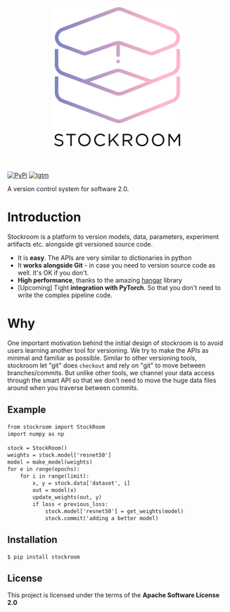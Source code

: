 <div align="center">
  <img src="docs/img/logo_with_text.png" width="296" height="323">
  <br><br><br>
</div>


[![PyPi](https://img.shields.io/pypi/v/stockroom?style=for-the-badge)](https://pypi.python.org/pypi/stockroom)
[![lgtm](https://img.shields.io/lgtm/grade/python/github/tensorwerk/stockroom?style=for-the-badge)](https://lgtm.com/projects/g/tensorwerk/stockroom/)

A version control system for software 2.0.

# Introduction
Stockroom is a platform to version models, data, parameters, experiment artifacts etc. alongside git
versioned source code.

- It is **easy**. The APIs are very similar to dictionaries in python
- It **works alongside Git** - in case you need to version source code as well. It's OK if you don't.
- **High performance**, thanks to the amazing [hangar](https://github.com/tensorwerk/hangar-py) library
- [Upcoming] Tight **integration with PyTorch**. So that you don't need to write the complex pipeline code.  

# Why
One important motivation behind the initial design of stockroom is to avoid users
learning another tool for versioning. We try to make the APIs as minimal and familiar
as possible. Similar to other versioning tools, stockroom let "git" does ``checkout``
and rely on "git" to move between branches/commits. But unlike other tools, we channel
your data access through the smart API so that we don't need to move the huge data files
around when you traverse between commits.   



## Example
    from stockroom import StockRoom
    import numpy as np

    stock = StockRoom()
    weights = stock.model['resnet50']
    model = make_model(weights)
    for e in range(epochs):
        for i in range(limit):
            x, y = stock.data['dataset', i]
            out = model(x)
            update_weights(out, y)
            if loss < previous_loss:
                stock.model['resnet50'] = get_weights(model)
                stock.commit('adding a better model)


## Installation

```console
$ pip install stockroom
```

## License

This project is licensed under the terms of the **Apache Software License 2.0**
